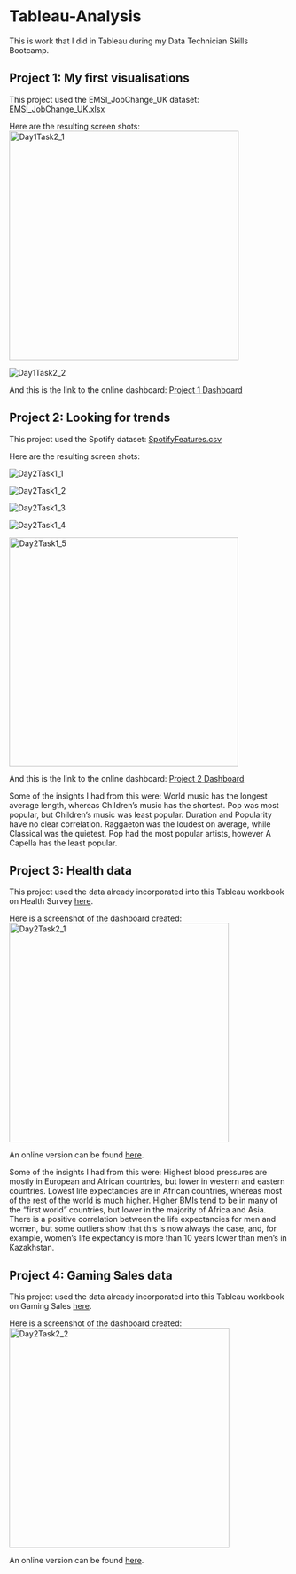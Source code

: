 # Tableau-Analysis
This is work that I did in Tableau during my Data Technician Skills Bootcamp.

## Project 1: My first visualisations

This project used the EMSI_JobChange_UK dataset: [EMSI_JobChange_UK.xlsx](https://github.com/user-attachments/files/18153182/EMSI_JobChange_UK.xlsx)

Here are the resulting screen shots:
<img width="414" alt="Day1Task2_1" src="https://github.com/user-attachments/assets/c7e19ccc-dac9-447f-8182-d98f9804bbe8" />

![Day1Task2_2](https://github.com/user-attachments/assets/f83ba27b-fded-4e2a-8b44-97bf1dd9a025)

And this is the link to the online dashboard:
[Project 1 Dashboard](https://public.tableau.com/shared/P5CX4M2FQ?:display_count=n&:origin=viz_share_link)


## Project 2: Looking for trends

This project used the Spotify dataset: [SpotifyFeatures.csv](https://www.icloud.com/iclouddrive/0fcjIX1VUIwMz3puqS5IoNmzA#SpotifyFeatures)

Here are the resulting screen shots:

![Day2Task1_1](https://github.com/user-attachments/assets/bb8435f2-7cf2-42b5-b92a-4ee94befb4d5)

![Day2Task1_2](https://github.com/user-attachments/assets/c6dfbb3d-f62e-4b17-905e-014ff5378bb2)

![Day2Task1_3](https://github.com/user-attachments/assets/34ebe636-6315-4b75-9c2d-a9a331a2096d)

![Day2Task1_4](https://github.com/user-attachments/assets/44ac52bc-820a-4393-bc90-cb262648b056)

<img width="413" alt="Day2Task1_5" src="https://github.com/user-attachments/assets/c2696e62-2398-412b-8c63-81ab6a6567a8" />

And this is the link to the online dashboard:
[Project 2 Dashboard](https://public.tableau.com/views/SpotifyDashboard_17314101330910/Dashboard1?:language=en-GB&publish=yes&:sid=&:redirect=auth&:display_count=n&:origin=viz_share_link)

Some of the insights I had from this were:
World music has the longest average length, whereas Children’s music has the shortest.
Pop was most popular, but Children’s music was least popular.
Duration and Popularity have no clear correlation.
Raggaeton was the loudest on average, while Classical was the quietest.
Pop had the most popular artists, however A Capella has the least popular.


## Project 3: Health data

This project used the data already incorporated into this Tableau workbook on Health Survey [here](https://www.icloud.com/iclouddrive/011VfEWXi1DFadjosjwQviudw#Day_2_Task_2_Health_Survey).

Here is a screenshot of the dashboard created:
<img width="396" alt="Day2Task2_1" src="https://github.com/user-attachments/assets/73a19205-a1ad-4443-ab8b-a9a24be1b6e0" />

An online version can be found [here](https://public.tableau.com/views/3_1_Your_first_symbol_maporiginal_17344277387960/Dashboard1?:language=en-GB&publish=yes&:sid=&:redirect=auth&:display_count=n&:origin=viz_share_link).

Some of the insights I had from this were:
Highest blood pressures are mostly in European and African countries, but lower in western and eastern countries.
Lowest life expectancies are in African countries, whereas most of the rest of the world is much higher.
Higher BMIs tend to be in many of the “first world” countries, but lower in the majority of Africa and Asia.
There is a positive correlation between the life expectancies for men and women, but some outliers show that this is now always the case, and, for example, women’s life expectancy is more than 10 years lower than men’s in Kazakhstan.


## Project 4: Gaming Sales data

This project used the data already incorporated into this Tableau workbook on Gaming Sales [here](https://www.icloud.com/iclouddrive/057hnBvNOSqbXJVrdVdtFTUfw#Day_2_Gaming_Sales).

Here is a screenshot of the dashboard created:
<img width="397" alt="Day2Task2_2" src="https://github.com/user-attachments/assets/2b79cb29-7ada-4a53-bdb5-4ad50bc22f2e" />

An online version can be found [here](https://public.tableau.com/views/4_1_Dual_Axis_17344282854120/Dashboard1?:language=en-GB&publish=yes&:sid=&:redirect=auth&:display_count=n&:origin=viz_share_link).


